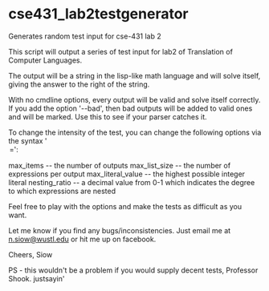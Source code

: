 cse431_lab2testgenerator
========================

Generates random test input for cse-431 lab 2


This script will output a series of test input for lab2 of Translation of Computer Languages.

The output will be a string in the lisp-like math language and will solve itself, giving the answer to the right of the string.

With no cmdline options, every output will be valid and solve itself correctly. If you add the option '--bad', then bad outputs will be added to valid ones and will be marked. Use this to see if your parser catches it.

To change the intensity of the test, you can change the following options via the syntax '<option>=<value>':

  max_items         --  the number of outputs
  max_list_size     --  the number of expressions per output
  max_literal_value --  the highest possible integer literal
  nesting_ratio     --  a decimal value from 0-1 which indicates the degree to which expressions are nested
  

Feel free to play with the options and make the tests as difficult as you want.

Let me know if you find any bugs/inconsistencies. Just email me at n.siow@wustl.edu or hit me up on facebook.

Cheers,
Siow


PS - this wouldn't be a problem if you would supply decent tests, Professor Shook. justsayin'
